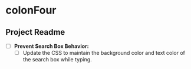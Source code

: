 # colonFour

## Project Readme

- [ ] **Prevent Search Box Behavior:**
  - [ ] Update the CSS to maintain the background color and text color of the search box while typing.
